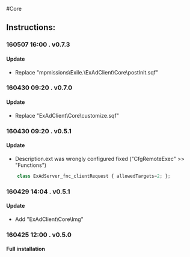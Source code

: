 #Core  
## Instructions:   
 
### 160507 16:00 . v0.7.3  
#### Update
* Replace "mpmissions\Exile.<map>\ExAdClient\Core\postInit.sqf"

### 160430 09:20 . v0.7.0  
#### Update  
* Replace "ExAdClient\Core\customize.sqf"
  
### 160430 09:20 . v0.5.1  
#### Update  
* Description.ext was wrongly configured fixed ("CfgRemoteExec" >> "Functions")
```js
	class ExAdServer_fnc_clientRequest { allowedTargets=2; };
```  

### 160429 14:04 . v0.5.1  
#### Update  
* Add "ExAdClient\Core\Img"   
 
### 160425 12:00 . v0.5.0  
#### Full installation